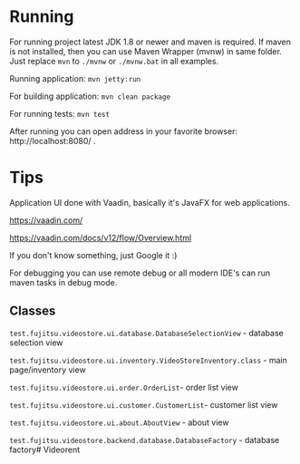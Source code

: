 # Running

For running project latest JDK 1.8 or newer and maven is required.
If maven is not installed, then you can use Maven Wrapper (mvnw) in same folder. 
Just replace `mvn` to `./mvnw` or `./mvnw.bat` in all examples. 

Running application: `mvn jetty:run`

For building application: `mvn clean package`

For running tests: `mvn test`

After running you can open address in your favorite browser: http://localhost:8080/ .

# Tips

Application UI done with Vaadin, basically it's JavaFX for web applications.

https://vaadin.com/

https://vaadin.com/docs/v12/flow/Overview.html

If you don't know something, just Google it :) 

For debugging you can use remote debug or all modern IDE's can run maven tasks in debug mode.

## Classes

`test.fujitsu.videostore.ui.database.DatabaseSelectionView` - database selection view

`test.fujitsu.videostore.ui.inventory.VideoStoreInventory.class` - main page/inventory view

`test.fujitsu.videostore.ui.order.OrderList`- order list view

`test.fujitsu.videostore.ui.customer.CustomerList`- customer list view

`test.fujitsu.videostore.ui.about.AboutView` - about view

`test.fujitsu.videostore.backend.database.DatabaseFactory` - database factory# Videorent
